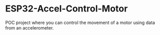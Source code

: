 # ESP32-Accel-Control-Motor
POC project where you can control the movement of a motor using data from an accelerometer.
